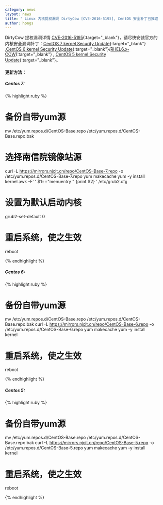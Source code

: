 ```yaml
---
category: news
layout: news
title: " Linux 内核提权漏洞 DirtyCow [CVE-2016-5195], CentOS 安全补丁已推送"
author: hongs
---
```


DirtyCow 提权漏洞详情 [CVE-2016-5195](https://github.com/dirtycow/dirtycow.github.io/wiki/VulnerabilityDetails){:target="_blank"}，请尽快安装官方的内核安全漏洞补丁：[CentOS 7 kernel Security Update](https://lists.centos.org/pipermail/centos-announce/2016-October/022133.html){:target="_blank"} ,[CentOS 6 kernel Security Update](https://lists.centos.org/pipermail/centos-announce/2016-October/022134.html){:target="_blank"}/[RHEL6.x-COW](https://github.com/kcgthb/RHEL6.x-COW){:target="_blank"} , [CentOS 5 kernel Security Update](https://lists.centos.org/pipermail/centos-announce/2016-October/022135.html){:target="_blank"}。

#### 更新方法：

##### Centos 7:
{% highlight ruby %}
# 备份自带yum源
mv /etc/yum.repos.d/CentOS-Base.repo /etc/yum.repos.d/CentOS-Base.repo.bak 
# 选择南信院镜像站源
curl -L https://mirrors.njcit.cn/repo/CentOS-Base-7.repo -o /etc/yum.repos.d/CentOS-Base-7.repo
yum makecache 
yum -y install kernel
awk -F\' ' $1=="menuentry " {print $2} ' /etc/grub2.cfg 
# 设置为默认启动内核
grub2-set-default 0
# 重启系统，使之生效
reboot 

{% endhighlight %}

##### Centos 6:
{% highlight ruby %}
# 备份自带yum源
mv /etc/yum.repos.d/CentOS-Base.repo /etc/yum.repos.d/CentOS-Base.repo.bak
curl -L https://mirrors.njcit.cn/repo/CentOS-Base-6.repo -o /etc/yum.repos.d/CentOS-Base-6.repo
yum makecache 
yum -y install kernel
# 重启系统，使之生效
reboot 

{% endhighlight %}

##### Centos 5:
{% highlight ruby %}
# 备份自带yum源
mv /etc/yum.repos.d/CentOS-Base.repo /etc/yum.repos.d/CentOS-Base.repo.bak
curl -L https://mirrors.njcit.cn/repo/CentOS-Base-5.repo -o /etc/yum.repos.d/CentOS-Base-5.repo
yum makecache 
yum -y install kernel
# 重启系统，使之生效
reboot

{% endhighlight %}

